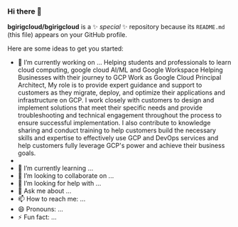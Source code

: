 ### Hi there 👋

**bgirigcloud/bgirigcloud** is a ✨ _special_ ✨ repository because its `README.md` (this file) appears on your GitHub profile.

Here are some ideas to get you started:

- 🔭 I’m currently working on ...
Helping students and professionals to learn cloud computing, google cloud AI/ML and Google Workspace Helping Businesses with their journey to GCP
Work as Google Cloud Principal Architect, My role is to provide expert guidance and support to customers as they migrate, deploy, and optimize their applications and infrastructure on GCP. I work closely with customers to design and implement solutions that meet their specific needs and provide troubleshooting and technical engagement throughout the process to ensure successful implementation. I also contribute to knowledge sharing and conduct training to help customers build the necessary skills and expertise to effectively use GCP and DevOps services and help customers fully leverage GCP's power and achieve their business goals.
- 
- 🌱 I’m currently learning ...
- 👯 I’m looking to collaborate on ...
- 🤔 I’m looking for help with ...
- 💬 Ask me about ...
- 📫 How to reach me: ...
- 😄 Pronouns: ...
- ⚡ Fun fact: ...

